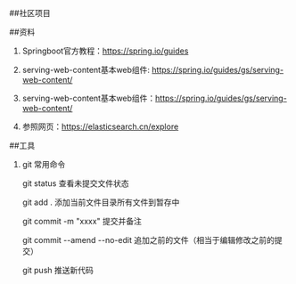 ##社区项目

##资料
1. Springboot官方教程：https://spring.io/guides

2. serving-web-content基本web组件: https://spring.io/guides/gs/serving-web-content/

2. serving-web-content基本web组件：https://spring.io/guides/gs/serving-web-content/

3. 参照网页：https://elasticsearch.cn/explore

##工具
1. git 常用命令
    
    git status 查看未提交文件状态
    
    git add . 添加当前文件目录所有文件到暂存中
    
    git commit -m "xxxx" 提交并备注
    
    git commit --amend --no-edit 追加之前的文件（相当于编辑修改之前的提交）
  
    git push 推送新代码

